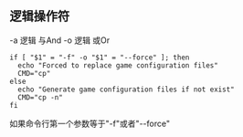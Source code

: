 ## 逻辑操作符
-a 逻辑  与And
-o 逻辑  或Or

```shell
if [ "$1" = "-f" -o "$1" = "--force" ]; then
  echo "Forced to replace game configuration files"
  CMD="cp"
else
  echo "Generate game configuration files if not exist"
  CMD="cp -n"
fi
```

如果命令行第一个参数等于"-f"或者"--force"
